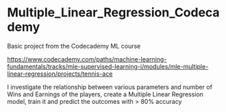 # Multiple_Linear_Regression_Codecademy
Basic project from the Codecademy ML course  

https://www.codecademy.com/paths/machine-learning-fundamentals/tracks/mle-supervised-learning-i/modules/mle-multiple-linear-regression/projects/tennis-ace

I investigate the relationship between various parameters and number of Wins and Earnings of the players, create a Multiple Linear Regression model, 
train it and predict the outcomes with > 80% accuracy
